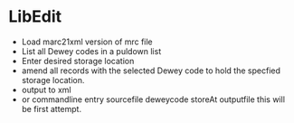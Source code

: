 # LibEdit
- Load marc21xml version of mrc file
- List all Dewey codes in a puldown list
- Enter desired storage location
- amend all records with the selected Dewey code to hold the specfied storage location.
- output to xml
- or commandline entry
<application> sourcefile deweycode storeAt outputfile
  this will be first attempt.
